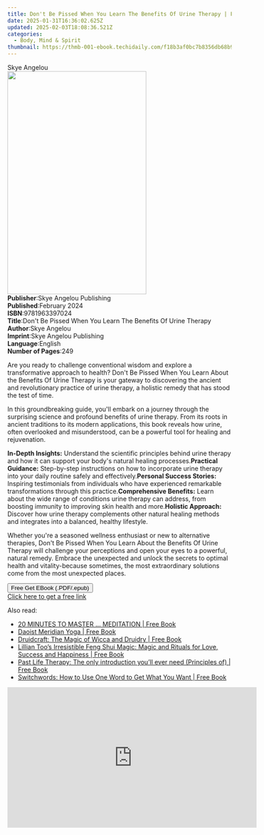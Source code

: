 ```yaml
---
title: Don't Be Pissed When You Learn The Benefits Of Urine Therapy | Free Book
date: 2025-01-31T16:36:02.625Z
updated: 2025-02-03T18:08:36.521Z
categories:
  - Body, Mind & Spirit
thumbnail: https://thmb-001-ebook.techidaily.com/f18b3af0bc7b8356db68b9caccf61e06a4a49768fa44d289b752bd23d3cf820d.jpg
---
```

<main id="book-container">
  <div class="flex flex-col">
    <div class="book-brief flex-1 py-6 px-4 sm:p-6 md:py-10 md:px-8">
      <!-- brief-->
      <div class="book-brief-main">Skye Angelou</div>
    </div>
    <div
      class="book-meta-info flex-1 grid gap-4 col-start-1 col-end-3 row-start-1 sm:mb-6 sm:grid-cols-4 lg:gap-6 lg:col-start-2 lg:row-end-6 lg:row-span-6 lg:mb-0"
    >
      <div
        class="book-meta-info-left place-content-center mt-4 p-4 text-sm leading-6 col-start-2 col-span-2 dark:text-slate-400"
      >
        <img
          class="w-full h-500 object-cover rounded-lg sm:h-255 sm:col-span-2 lg:col-span-full"
          src="https://img-001-ebook.techidaily.com/8b7a93fc4624f2a3694127279aadf6fecceb9b0f03167a0b8a9c4cb8b207ec5e.jpg"
          alt=""
          width="312"
          height="500"
        />
      </div>
      <div
        class="book-meta-info-right mt-2 col-start-1 row-start-2 col-span-3 self-center"
      >
        <!-- meta data  -->
        <div class="flex flex-col px-4 md:px-8">
          <div class="flex-1">
            <strong>Publisher</strong>:<span class="px-2"
              >Skye Angelou Publishing</span
            >
          </div>
          <div class="flex-1">
            <strong>Published</strong>:<span class="px-2">February 2024</span>
          </div>
          <div class="flex-1">
            <strong>ISBN</strong>:<span class="px-2">9781963397024</span>
          </div>
          <div class="flex-1">
            <strong>Title</strong>:<span class="px-2"
              >Don&#39;t Be Pissed When You Learn The Benefits Of Urine
              Therapy</span
            >
          </div>
          <div class="flex-1">
            <strong>Author</strong>:<span class="px-2">Skye Angelou</span>
          </div>
          <div class="flex-1">
            <strong>Imprint</strong>:<span class="px-2"
              >Skye Angelou Publishing</span
            >
          </div>
          <div class="flex-1">
            <strong>Language</strong>:<span class="px-2">English</span>
          </div>
          <div class="flex-1">
            <strong>Number of Pages</strong>:<span class="px-2">249</span>
          </div>
        </div>
      </div>
    </div>
    <div class="book-description flex-1 py-6 px-4 sm:p-6 md:py-10 md:px-8">
      <div class="book-description-main">
        <div accordion-content="" id="description">
          <p>
            Are you ready to challenge conventional wisdom and explore a
            transformative approach to health? Don't Be Pissed When You Learn
            About the Benefits Of Urine Therapy is your gateway to discovering
            the ancient and revolutionary practice of urine therapy, a holistic
            remedy that has stood the test of time.
          </p>
          <p>
            In this groundbreaking guide, you'll embark on a journey through the
            surprising science and profound benefits of urine therapy. From its
            roots in ancient traditions to its modern applications, this book
            reveals how urine, often overlooked and misunderstood, can be a
            powerful tool for healing and rejuvenation.
          </p>
          <span contenteditable="false" class="ql-ui"></span
          ><strong>In-Depth Insights:</strong> Understand the scientific
          principles behind urine therapy and how it can support your body's
          natural healing processes.<span
            contenteditable="false"
            class="ql-ui"
          ></span
          ><strong>Practical Guidance:</strong> Step-by-step instructions on how
          to incorporate urine therapy into your daily routine safely and
          effectively.<span contenteditable="false" class="ql-ui"></span
          ><strong>Personal Success Stories:</strong> Inspiring testimonials
          from individuals who have experienced remarkable transformations
          through this practice.<span
            contenteditable="false"
            class="ql-ui"
          ></span
          ><strong>Comprehensive Benefits:</strong> Learn about the wide range
          of conditions urine therapy can address, from boosting immunity to
          improving skin health and more.<span
            contenteditable="false"
            class="ql-ui"
          ></span
          ><strong>Holistic Approach:</strong> Discover how urine therapy
          complements other natural healing methods and integrates into a
          balanced, healthy lifestyle.
          <p>
            Whether you're a seasoned wellness enthusiast or new to alternative
            therapies, Don't Be Pissed When You Learn About the Benefits Of
            Urine Therapy will challenge your perceptions and open your eyes to
            a powerful, natural remedy. Embrace the unexpected and unlock the
            secrets to optimal health and vitality-because sometimes, the most
            extraordinary solutions come from the most unexpected places.
          </p>
        </div>
        <div class="accordion-fader"></div>
      </div>
    </div>
    <div class="book-excerpts flex-1 py-6 px-4 sm:p-6 md:py-10 md:px-8"></div>
    <div
      class="book-about-author flex-1 py-6 px-4 sm:p-6 md:py-10 md:px-8"
    ></div>
    <div class="book-free-get flex-1 py-6 px-4 sm:p-6 md:py-10 md:px-8">
      <button
        id="btn-free-get"
        class="bg-blue-500 hover:bg-blue-700 text-white font-bold py-2 px-4 rounded"
      >
        Free Get EBook (.PDF/.epub)
      </button>
      <div id="countdown-display" class="px-2 text-lg mt-2"></div>
      <a
        id="free-link"
        class="hidden bg-blue-500 hover:bg-blue-700 text-white font-bold py-2 px-4 rounded"
        href="https://www.ebooks.com/en-us/book/211345648/don-t-be-pissed-when-you-learn-the-benefits-of-urine-therapy/skye-angelou/"
        target="_blank"
        >Click here to get a free link</a
      >
    </div>
    <script>
      let countdownTime = 0;
      let countdownInterval = null;
      document
        .getElementById('btn-free-get')
        .addEventListener('click', startCountdown);
      function startCountdown() {
        countdownTime = new Date().getTime() + 60000 * 3;
        countdownInterval = setInterval(updateCountdown, 1000);
        document.getElementById('btn-free-get').disabled = true;
        document
          .getElementById('btn-free-get')
          .classList.add('bg-gray-500', 'cursor-not-allowed');
      }
      function updateCountdown() {
        let currentTime = new Date().getTime();
        let timeLeft = countdownTime - currentTime;
        let secondsLeft = Math.floor(timeLeft / 1000);
        document.getElementById('countdown-display').innerHTML =
          `Remaining time: ${secondsLeft} seconds.`;
        if (secondsLeft <= 0) {
          clearInterval(countdownInterval);
          document.getElementById('btn-free-get').classList.add('hidden');
          document.getElementById('free-link').classList.remove('hidden');
          document.getElementById('countdown-display').innerHTML = '';
        }
      }
    </script>
  </div>
</main>

<ins class="adsbygoogle"
      style="display:block"
      data-ad-client="ca-pub-7571918770474297"
      data-ad-slot="8358498916"
      data-ad-format="auto"
      data-full-width-responsive="true"></ins>
    

<span class="atpl-alsoreadstyle">Also read:</span>
<div><ul>
<li><a href="https://novels-ebooks.techidaily.com/2204426-9780007513253-20-minutes-to-master-meditation/"><u>20 MINUTES TO MASTER … MEDITATION | Free Book</u></a></li>
<li><a href="https://novels-ebooks.techidaily.com/2206085-9780857012364-daoist-meridian-yoga/"><u>Daoist Meridian Yoga | Free Book</u></a></li>
<li><a href="https://novels-ebooks.techidaily.com/2206938-9780007555833-druidcraft-the-magic-of-wicca-and-druidry/"><u>Druidcraft: The Magic of Wicca and Druidry | Free Book</u></a></li>
<li><a href="https://novels-ebooks.techidaily.com/2204432-9780007500345-lillian-toos-irresistible-feng-shui-magic-magic-and-rituals-for-love-success-and-happiness/"><u>Lillian Too’s Irresistible Feng Shui Magic: Magic and Rituals for Love, Success and Happiness | Free Book</u></a></li>
<li><a href="https://novels-ebooks.techidaily.com/2204438-9780007502080-past-life-therapy-the-only-introduction-youll-ever-need-principles-of/"><u>Past Life Therapy: The only introduction you’ll ever need (Principles of) | Free Book</u></a></li>
<li><a href="https://novels-ebooks.techidaily.com/2204891-9780008144241-switchwords-how-to-use-one-word-to-get-what-you-want/"><u>Switchwords: How to Use One Word to Get What You Want | Free Book</u></a></li>
</ul></div>

<!-- affiliate ads begin -->
<iframe width="560" height="315" src="https://www.youtube.com/embed/TJCye_oCTTw?si=6bVyBphcSgSFdyuq" title="YouTube video player" frameborder="0" allow="accelerometer; autoplay; clipboard-write; encrypted-media; gyroscope; picture-in-picture; web-share" referrerpolicy="strict-origin-when-cross-origin" allowfullscreen></iframe>
<!-- affiliate ads end -->

